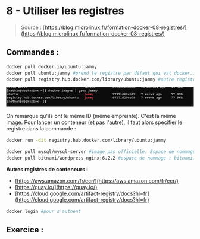 # 8 - Utiliser les registres

> Source : [https://blog.microlinux.fr/formation-docker-08-registres/](https://blog.microlinux.fr/formation-docker-08-registres/)

## Commandes :

```bash
docker pull docker.io/ubuntu:jammy
docker pull ubuntu:jammy #prend le registre par défaut qui est docker.io
docker pull registry.hub.docker.com/library/ubuntu:jammy #autre registre
```

![docker images registre](./capture/13.png)

On remarque qu'ils ont le même ID (même empreinte). C'est la même image.
Pour lancer un conteneur (et pas l'autre), il faut alors spécifier le registre dans la commande : 

```bash
docker run -dit registry.hub.docker.com/library/ubuntu:jammy
```

```bash
docker pull mysql/mysql-server #image pas officielle. Espace de nommage : mysql
docker pull bitnami/wordpress-nginx:6.2.2 #espace de nommage : bitnami. Dépot : wordpress-nginx et tag : 6.2.2
```

**Autres registres de conteneurs :**
- [https://aws.amazon.com/fr/ecr/](https://aws.amazon.com/fr/ecr/)
- [https://quay.io/](https://quay.io/)
- [https://cloud.google.com/artifact-registry/docs?hl=fr](https://cloud.google.com/artifact-registry/docs?hl=fr)

```bash
docker login #pour s'authent
```

## Exercice :

